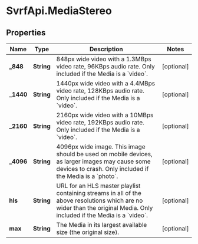 # SvrfApi.MediaStereo

## Properties
Name | Type | Description | Notes
------------ | ------------- | ------------- | -------------
**_848** | **String** | 848px wide video with a 1.3MBps video rate, 96KBps audio rate. Only included if the Media is a &#x60;video&#x60;. | [optional] 
**_1440** | **String** | 1440px wide video with a 4.4MBps video rate, 128KBps audio rate. Only included if the Media is a &#x60;video&#x60;. | [optional] 
**_2160** | **String** | 2160px wide video with a 10MBps video rate, 192KBps audio rate. Only included if the Media is a &#x60;video&#x60;. | [optional] 
**_4096** | **String** | 4096px wide image. This image should be used on mobile devices, as larger images may cause some devices to crash. Only included if the Media is a &#x60;photo&#x60;. | [optional] 
**hls** | **String** | URL for an HLS master playlist containing streams in all of the above resolutions which are no wider than the original Media. Only included if the Media is a &#x60;video&#x60;. | [optional] 
**max** | **String** | The Media in its largest available size (the original size). | [optional] 


